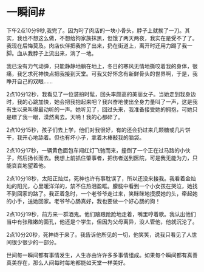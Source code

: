# 一瞬间#
 下午2点10分9秒,我完了。因为叼了肉店的一块小骨头，脖子上就挨了一刀。其实，我也不想这么做，不想给狗家族抹黑，但饿了两天两夜，我实在是受不了了。我现在后悔莫及。肉店伙伴把我拎了出来，扔在街道上，离开时还用力踢了我一脚。血从我脖子上流出来，淌了一地。 

我已没有力气动弹，只能静静地躺在地上，冬日的寒风无情地撕咬着我的身体，很痛，我乞求死神快点把我接到天堂。可我又好怀念有新鲜骨头的世界啊，于是，我睁开自己的双眼…… 

2点10分12秒，我看见了一位装扮时髦，回头率颇高的美丽女子。当她走到我身边时，我的心跳加快，她会把我抱起来吧？我兴奋地使出全身力量叫了一声，这是我有生以来叫得最动听的一声。她听见了，回过头来，我准备接受她的拥抱，可她只是瞟了我一眼，漠然离去。天呐！我的心都碎了。 

2点10分15秒，孩子们去上学，他们对我很好，有的还会扔过来几颗糖或几片饼干，我开心地舔着。但也有坏小子，拿着木棒敲我的脑袋。 

2点10分17秒，一辆黄色面包车闯红灯飞驰而来，撞倒了一个正在过马路的小伙子，然后扬长而去。我想上前抓住肇事者，把伤者送到医院，可是我无能为力，只能哀哀地望着他。 

2点10分18秒，太阳正灿烂，死神也许有事耽误了，所以还没来接我。我看着金灿灿的阳光，心里暖洋洋的，禁不住热泪盈眶。朦胧中看到一个小女孩在哭泣，她找不到回家的路了。我正着急时，一个老爷爷走过来，笑眯眯地摸摸她的头，牵起她的小手，送她回家。老爷爷心肠真好，我也要做一个好心肠的狗！ 

2点10分19秒，前方来一群酒鬼。他们踉踉跄跄地走着，嘴里哼着歌。我认出他们当中有张稚嫩的面孔，他还是个学生，但因为父母离异，没人管他，他就沉沦了。 

2点10分20秒，死神终于来了。我告诉他所见的一切，他笑笑，说我只看见了人世间很少很少的一部分。 

世间每一瞬间都有事情发生，人生亦由许许多多事情组成。如果每个瞬间都有真善真美存在，那么人间每时每地都能如天堂一样美好。
  